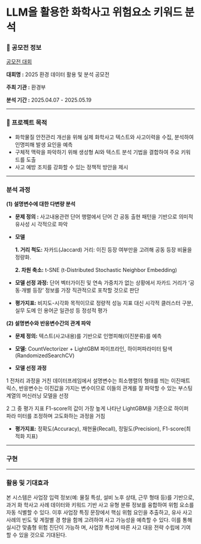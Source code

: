 # LLM을 활용한 화학사고 위험요소 키워드 분석

### 📌 공모전 정보
[공모전 대회](https://konetic.or.kr/ecothon/main.do)

**대회명 :** 2025 환경 데이터 활용 및 분석 공모전

**주최 기관 :** 환경부

**분석 기간 :** 2025.04.07 - 2025.05.19

---
### 📌 프로젝트 목적
- 화학물질 안전관리 개선을 위해 실제 화학사고 텍스트와 사고이력을 수집, 분석하여 인명피해 발생 요인을 예측 
- 구체적 맥락을 파악하기 위해 생성형 AI와 텍스트 분석 기법을 결합하여 주요 키워드를 도출 
- 사고 예방 조치를 강화할 수 있는 정책적 방안을 제시

---
### 분석 과정
**(1) 설명변수에 대한 다변량 분석**
- **문제 정의 :** 사고내용관련 단어 행렬에서 단어 간 공동 출현 패턴을 기반으로 의미적 유사성 시
각적으로 파악

- **모델**

  **1. 거리 척도:** 자카드(Jaccard) 거리: 이진 등장 여부만을 고려해 공동 등장 비율을 정량화.

  **2. 차원 축소:** t-SNE (t-Distributed Stochastic Neighbor Embedding)

- **모델 선정 과정:** 단어 벡터가이진 및 연속 가중치가 없는 상황에서 자카드 거리가 ‘공동·개별
등장’ 정보를 가장 직관적으로 포착할 것으로 판단

- **평가지표:** 비지도-시각화 목적이므로 정량적 성능 지표 대신 시각적 클러스터 구분, 실무 도메
인 용어군 일관성 등 정성적 평가

**(2) 설명변수와 반응변수간의 관계 파악**

- **문제 정의:** 텍스트(사고내용)를 기반으로 인명피해(이진분류)를 예측

- **모델:** CountVectorizer + LightGBM 파이프라인, 하이퍼파라미터 탐색(RandomizedSearchCV)

- **모델 선정 과정**

1 전처리 과정을 거친 데이터프레임에서 설명변수는 희소행렬의 형태를 띄는 이진매트릭스, 반응변수는 이진값을 가지는 변수이므로 이들의 관계를 잘 파악할 수 있는 부스팅 계열의 머신러닝 모델을 선정

2 그 중 평가 지표 F1-score의 값이 가장 높게 나타난 LightGBM을 기준으로 하이퍼 파라 미터를 조정하며 고도화하는 과정을 거침

- **평가지표:** 정확도(Accuracy), 재현율(Recall), 정밀도(Precision), F1-score(최적화 지표)

--- 
### 구현

---
### 활용 및 기대효과
본 시스템은 사업장 입력 정보(예: 물질 특성, 설비 노후 상태, 근무 형태 등)를 기반으로, 과거 화 학사고 사례 데이터와 키워드 기반 사고 유형 분류 정보를 융합하여 위험 요소를 자동 식별할 수 있다. 이후 사업장 특징 문장에서 핵심 위험 요인을 추출하고, 유사 사고 사례의 빈도 및 계절별 경 향을 함께 고려하여 사고 가능성을 예측할 수 있다. 이를 통해 실시간 맞춤형 위험 진단이 가능하 며, 사업장 특성에 따른 사고 대응 전략 수립에 기여할 수 있을 것으로 기대된다.

